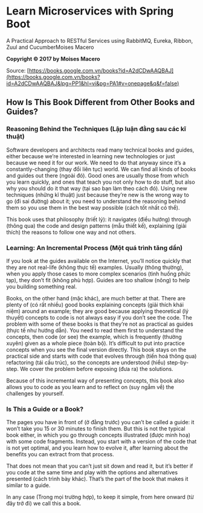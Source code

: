 # Learn Microservices with Spring Boot
A Practical Approach to RESTful Services using RabbitMQ, Eureka, Ribbon, Zuul and CucumberMoises Macero

**Copyright © 2017 by Moises Macero**

Source: [https://books.google.com.vn/books?id=A2dCDwAAQBAJ](https://books.google.com.vn/books?id=A2dCDwAAQBAJ&lpg=PP1&hl=vi&pg=PA1#v=onepage&q&f=false)

## How Is This Book Different from Other Books and Guides?

### Reasoning Behind the Techniques (Lập luận đằng sau các kĩ thuật)

Software developers and architects read many technical books and guides, either because we’re interested in learning new technologies or just because we need it for our work. We need to do that anyway since it’s a constantly-changing (thay đổi liên tục) world. We can find all kinds of books and guides out there (ngoài đó). Good ones are usually those from which you learn quickly, and ones that teach you not only how to do stuff, but also why you should do it that way (tại sao bạn làm theo cách đó). Using new techniques (những kĩ thuật) just because they’re new is the wrong way to go (đi sai đường) about it; you need to understand the reasoning behind them so you use them in the best way possible (cách tốt nhất có thể).

This book uses that philosophy (triết lý): it navigates (điều hướng) through (thông qua) the code and design patterns (mẫu thiết kế), explaining (giải thích) the reasons to follow one way and not others.

### Learning: An Incremental Process (Một quá trình tăng dần)

If you look at the guides available on the Internet, you’ll notice quickly that they are not real-life (không thực tế) examples. Usually (thông thường), when you apply those cases to more complex scenarios (tình huống phức tạp), they don’t fit (không phù hợp). Guides are too shallow (nông) to help you building something real.

Books, on the other hand (mặc khác), are much better at that. There are plenty of (có rất nhiều) good books explaining concepts (giải thích khái niệm) around an example; they are good because applying theoretical (lý thuyết) concepts to code is not always easy if you don’t see the code. The problem with some of these books is that they’re not as practical as guides (thực tế như hướng dẫn). You need to read them first to understand the concepts, then code (or see) the example, which is frequently (thường xuyên) given as a whole piece (toàn bộ). It’s difficult to put into practice concepts when you see the final version directly. This book stays on the practical side and starts with code that evolves through (tiến hoá thông qua) refactoring (tái cấu trúc), so the concepts are understood (hiểu) step-by-step. We cover the problem before exposing (đưa ra) the solutions.

Because of this incremental way of presenting concepts, this book also allows you to code as you learn and to reflect on (suy ngẫm về) the challenges by yourself.

### Is This a Guide or a Book?

The pages you have in front of (ở đằng trước) you can’t be called a guide: it won’t take you 15 or 30 minutes to finish them. But this is not the typical book either, in which you go through concepts illustrated (được minh hoạ) with some code fragments. Instead, you start with a version of the code that is not yet optimal, and you learn how to evolve it, after learning about the benefits you can extract from that process.

That does not mean that you can’t just sit down and read it, but it’s better if you code at the same time and play with the options and alternatives presented (cách trình bày khác). That’s the part of the book that makes it similar to a guide.

In any case (Trong mọi trường hợp), to keep it simple, from here onward (từ đây trở đi) we call this a book.
